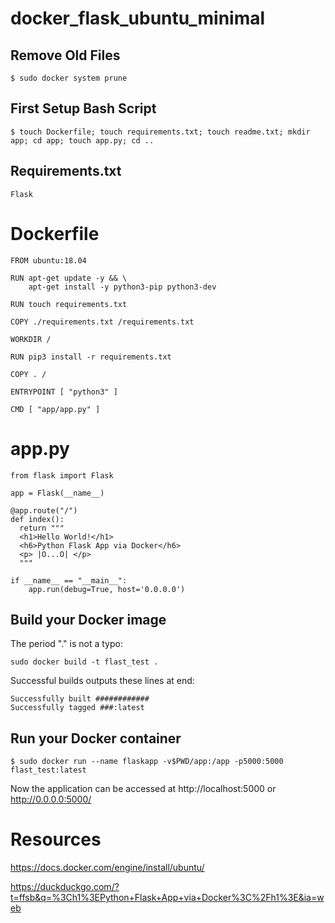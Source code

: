 # docker_flask_ubuntu_minimal


## Remove Old Files 
```
$ sudo docker system prune
```

## First Setup Bash Script
```
$ touch Dockerfile; touch requirements.txt; touch readme.txt; mkdir app; cd app; touch app.py; cd ..
```

## Requirements.txt
```
Flask
```

# Dockerfile
```
FROM ubuntu:18.04

RUN apt-get update -y && \
    apt-get install -y python3-pip python3-dev

RUN touch requirements.txt

COPY ./requirements.txt /requirements.txt

WORKDIR /

RUN pip3 install -r requirements.txt

COPY . /

ENTRYPOINT [ "python3" ]

CMD [ "app/app.py" ]
```







# app.py
```
from flask import Flask

app = Flask(__name__)

@app.route("/")
def index():
  return """
  <h1>Hello World!</h1>
  <h6>Python Flask App via Docker</h6>
  <p> |O...O| </p>
  """

if __name__ == "__main__":
    app.run(debug=True, host='0.0.0.0')
```

## Build your Docker image
The period "." is not a typo:
```
sudo docker build -t flast_test .
```

Successful builds outputs these lines at end:
```
Successfully built ############
Successfully tagged ###:latest
```

## Run your Docker container
```
$ sudo docker run --name flaskapp -v$PWD/app:/app -p5000:5000 flast_test:latest
```

Now the application can be accessed at 
http://localhost:5000 
or 
http://0.0.0.0:5000/




# Resources

https://docs.docker.com/engine/install/ubuntu/

https://duckduckgo.com/?t=ffsb&q=%3Ch1%3EPython+Flask+App+via+Docker%3C%2Fh1%3E&ia=web 
